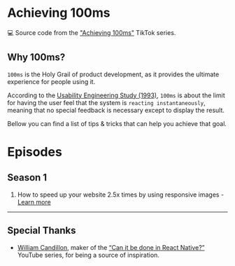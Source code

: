# Achieving 100ms

💻 Source code from the ["Achieving 100ms"](https://www.tiktok.com/@andreibarabas) TikTok series.

## Why 100ms?

`100ms` is the Holy Grail of product development, as it provides the ultimate experience for people using it.

According to the [Usability Engineering Study (1993)](https://www.nngroup.com/articles/response-times-3-important-limits/), `100ms` is about the limit for having the user feel that the system is `reacting instantaneously`, meaning that no special feedback is necessary except to display the result.

Bellow you can find a list of tips & tricks that can help you achieve that goal.

# Episodes

## Season 1

1. How to speed up your website 2.5x times by using responsive images - [Learn more](https://github.com/andreibarabas/achieving-100ms/blob/S01.E01-before/README.md)

---

## Special Thanks

- [William Candillon](https://github.com/wcandillon), maker of the [“Can it be done in React Native?”](https://github.com/wcandillon/can-it-be-done-in-react-native) YouTube series, for being a source of inspiration.
